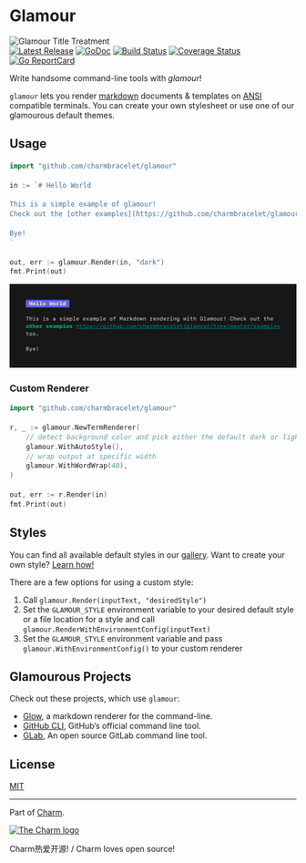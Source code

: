 # Glamour

<p>
    <img src="https://stuff.charm.sh/glamour/glamour-github-header.png" width="245" alt="Glamour Title Treatment"><br>
    <a href="https://github.com/charmbracelet/glamour/releases"><img src="https://img.shields.io/github/release/charmbracelet/glamour.svg" alt="Latest Release"></a>
    <a href="https://pkg.go.dev/github.com/charmbracelet/glamour?tab=doc"><img src="https://godoc.org/github.com/golang/gddo?status.svg" alt="GoDoc"></a>
    <a href="https://github.com/charmbracelet/glamour/actions"><img src="https://github.com/charmbracelet/glamour/workflows/build/badge.svg" alt="Build Status"></a>
    <a href="https://coveralls.io/github/charmbracelet/glamour?branch=master"><img src="https://coveralls.io/repos/github/charmbracelet/glamour/badge.svg?branch=master" alt="Coverage Status"></a>
    <a href="http://goreportcard.com/report/charmbracelet/glamour"><img src="http://goreportcard.com/badge/charmbracelet/glamour" alt="Go ReportCard"></a>
</p>

Write handsome command-line tools with *glamour*!

`glamour` lets you render [markdown](https://en.wikipedia.org/wiki/Markdown)
documents & templates on [ANSI](https://en.wikipedia.org/wiki/ANSI_escape_code)
compatible terminals. You can create your own stylesheet or use one of our
glamourous default themes.


## Usage

```go
import "github.com/charmbracelet/glamour"

in := `# Hello World

This is a simple example of glamour!
Check out the [other examples](https://github.com/charmbracelet/glamour/tree/master/examples).

Bye!
`

out, err := glamour.Render(in, "dark")
fmt.Print(out)
```

![HelloWorld Example](https://github.com/charmbracelet/glamour/raw/master/examples/helloworld/helloworld.png)

### Custom Renderer

```go
import "github.com/charmbracelet/glamour"

r, _ := glamour.NewTermRenderer(
    // detect background color and pick either the default dark or light theme
    glamour.WithAutoStyle(),
    // wrap output at specific width
    glamour.WithWordWrap(40),
)

out, err := r.Render(in)
fmt.Print(out)
```


## Styles

You can find all available default styles in our [gallery](https://github.com/charmbracelet/glamour/tree/master/styles/gallery).
Want to create your own style? [Learn how!](https://github.com/charmbracelet/glamour/tree/master/styles)

There are a few options for using a custom style:
1. Call `glamour.Render(inputText, "desiredStyle")`
1. Set the `GLAMOUR_STYLE` environment variable to your desired default style or a file location for a style and call `glamour.RenderWithEnvironmentConfig(inputText)`
1. Set the `GLAMOUR_STYLE` environment variable and pass `glamour.WithEnvironmentConfig()` to your custom renderer


## Glamourous Projects

Check out these projects, which use `glamour`:
- [Glow](https://github.com/charmbracelet/glow), a markdown renderer for
the command-line.
- [GitHub CLI](https://github.com/cli/cli), GitHub’s official command line tool.
- [GLab](https://github.com/profclems/glab), An open source GitLab command line tool.

## License

[MIT](https://github.com/charmbracelet/glamour/raw/master/LICENSE)


***

Part of [Charm](https://charm.sh).

<a href="https://charm.sh/"><img alt="The Charm logo" src="https://stuff.charm.sh/charm-badge-unrounded.jpg" width="400"></a>

Charm热爱开源! / Charm loves open source!

